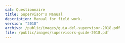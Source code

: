 ```yaml
---
cat: Questionnaire
title: Supervisor's Manual
description: Manual for field work.
version: "2018"
archivo: /public/images/guia-del-supervisor-2018.pdf
file: /public/images/supervisors-guide-2018.pdf
---
```

